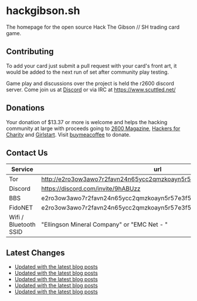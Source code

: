 # hackgibson.sh
The homepage for the open source Hack The Gibson // SH trading card game.


## Contributing

To add your card just submit a pull request with your card's front art, it would be added to the next run of set after community play testing.

Game play and discussions over the project is held the r2600 discord server. Come join us at [Discord](https://discord.com/invite/9hABUzz) or via IRC at https://www.scuttled.net/


## Donations

Your donation of $13.37 or more is welcome and helps the hacking community at large with proceeds going to [2600 Magazine](https://2600.com/), [Hackers for Charity](https://hackersforcharity.org) and [Girlstart](https://girlstart.org).  Visit [buymeacoffee](https://www.buymeacoffee.com/hackgibson.sh) to donate.


## Contact Us

Service | url
-|-
Tor | http://e2ro3ow3awo7r2favn24n65ycc2qmzkoayn5r57e3f56nvjwdcgg32ad.onion
Discord | https://discord.com/invite/9hABUzz
BBS | e2ro3ow3awo7r2favn24n65ycc2qmzkoayn5r57e3f56nvjwdcgg32ad.onion:23
FidoNET | e2ro3ow3awo7r2favn24n65ycc2qmzkoayn5r57e3f56nvjwdcgg32ad.onion:24554
Wifi / Bluetooth SSID | "Ellingson Mineral Company" or "EMC Net - <fidonet address>"

## Latest Changes
<!-- BLOG-POST-LIST:START -->
- [Updated with the latest blog posts](https://github.com/DFW2600/hackgibson.sh/commit/c7839ff297b5df70d8ba4fd3ea76355e1c7534c5)
- [Updated with the latest blog posts](https://github.com/DFW2600/hackgibson.sh/commit/db1af530c9ec3074c5e96ca02bb84b1f2cf6ea1c)
- [Updated with the latest blog posts](https://github.com/DFW2600/hackgibson.sh/commit/0a1f1dfc69cc295ace24228e7bd8abfa3d167adc)
- [Updated with the latest blog posts](https://github.com/DFW2600/hackgibson.sh/commit/1b24753cd00822b7eb00a93afa1bb5bcf69ad2f8)
- [Updated with the latest blog posts](https://github.com/DFW2600/hackgibson.sh/commit/94c247567682cc2574d176fb246180fb1adfbcc4)
<!-- BLOG-POST-LIST:END -->
